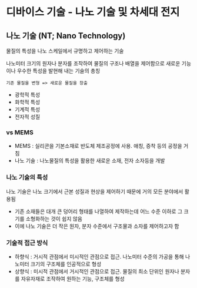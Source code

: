 # 디바이스 기술 - 나노 기술 및 차세대 전지

## 나노 기술 (NT; Nano Technology)

물질의 특성을 나노 스케일에서 규명하고 제어하는 기술

나노미터 크기의 원자나 분자를 조작하여 물질의 구조나 배열을 제어함으로 새로운 기능이나 우수한 특성을 발현해 내는 기술의 총칭

`기존 물질을 변형 => 새로운 물질을 창출`

* 광학적 특성
* 화학적 특성
* 기계적 특성
* 전자적 성질

### vs MEMS

* MEMS : 실리콘을 기본소재로 반도체 제조공정에 사용. 애칭, 증착 등의 공정을 거침
* 나노 기술 : 나노물질의 특성을 활용한 새로운 소재, 전자 소자등을 개발

### 나노 기술의 특성

나노 기술은 나노 크기에서 근본 성질과 현상을 제어하기 때문에 거의 모든 분야에서 활용됨

* 기존 소재들은 대개 큰 덩어리 형태를 나열하여 제작하는데 어느 수준 이하로 그 크기를 소형화하는 것이 쉽지 않음
* 이에 나노 기술은 더 작은 원자, 분자 수준에서 구조물과 소자를 제어하고자 함

### 기술적 접근 방식

* 하향식 : 거시적 관점에서 미시적인 관점으로 접근. 나노미터 수준의 가공을 통해 나노미터 크기의 구조체를 인공적으로 형성
* 상향식 : 미시적 관점에서 거시적인 관점으로 접근. 물질의 최소 단위인 원자나 분자를 자유자재로 조작하여 원하는 기능, 구조체를 형성
